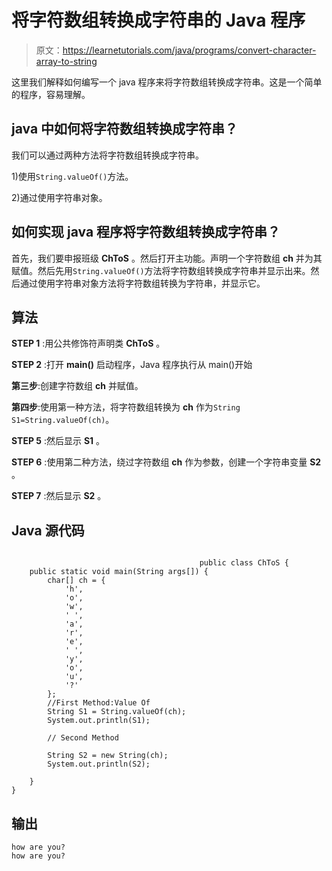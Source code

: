 # 将字符数组转换成字符串的 Java 程序

> 原文：<https://learnetutorials.com/java/programs/convert-character-array-to-string>

这里我们解释如何编写一个 java 程序来将字符数组转换成字符串。这是一个简单的程序，容易理解。

## java 中如何将字符数组转换成字符串？

我们可以通过两种方法将字符数组转换成字符串。

1)使用`String.valueOf()`方法。

2)通过使用字符串对象。

## 如何实现 java 程序将字符数组转换成字符串？

首先，我们要申报班级 **ChToS** 。然后打开主功能。声明一个字符数组 **ch** 并为其赋值。然后先用`String.valueOf()`方法将字符数组转换成字符串并显示出来。然后通过使用字符串对象方法将字符数组转换为字符串，并显示它。

## 算法

**STEP 1** :用公共修饰符声明类 **ChToS** 。

**STEP 2** :打开 **main()** 启动程序，Java 程序执行从 main()开始

**第三步**:创建字符数组 **ch** 并赋值。

**第四步**:使用第一种方法，将字符数组转换为 **ch** 作为`String S1=String.valueOf(ch)`。

**STEP 5** :然后显示 **S1** 。

**STEP 6** :使用第二种方法，绕过字符数组 **ch** 作为参数，创建一个字符串变量 **S2** 。

**STEP 7** :然后显示 **S2** 。

## Java 源代码

```

                                          public class ChToS {
    public static void main(String args[]) {
        char[] ch = {
            'h',
            'o',
            'w',
            ' ',
            'a',
            'r',
            'e',
            ' ',
            'y',
            'o',
            'u',
            '?'
        };
        //First Method:Value Of
        String S1 = String.valueOf(ch);
        System.out.println(S1);

        // Second Method

        String S2 = new String(ch);
        System.out.println(S2);

    }
}

```

## 输出

```
how are you?
how are you? 
```